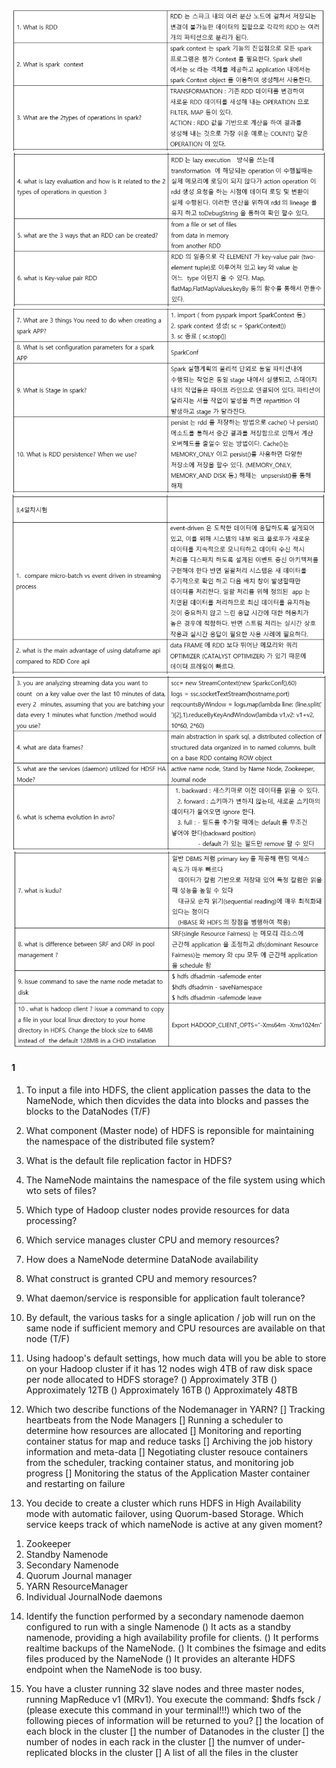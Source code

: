 
![](./Images/y1.png)
![](./Images/y2.png)
![](./Images/y3.png)
![](./Images/y4.png)
![](./Images/y5.png)
![](./Images/y6.png)


#### 1
1. To input a file into HDFS, the client application passes the data to the NameNode, which then dicvides the data into blocks and passes the blocks to the DataNodes (T/F)

2. What component (Master node) of HDFS is reponsible for maintaining the namespace of the distributed file system?

3. What is the default file replication factor in HDFS?

4. The NameNode maintains the namespace of the file system using which wto sets of files?

5. Which type of Hadoop cluster nodes provide resources for data processing?

6. Which service manages cluster CPU and memory resources?

7. How does a NameNode determine DataNode availability

8. What construct is granted CPU and memory resources?

9. What daemon/service is responsible for application fault tolerance?

10. By default, the various tasks for a single aplication / job will run on the same node if sufficient memory and CPU resources are available on that node (T/F)

11. Using hadoop's default settings, how much data will you be able to store on your Hadoop cluster if it has 12 nodes wigh 4TB of raw disk space per node allocated to HDFS storage?
() Approximately 3TB
() Approximately 12TB
() Approximately 16TB
() Approximately 48TB

12. Which two describe functions of the Nodemanager in YARN?
[] Tracking heartbeats from the Node Managers
[] Running a scheduler to determine how resources are allocated
[] Monitoring and reporting container status for map and reduce tasks
[] Archiving the job history information and meta-data
[] Negotiating cluster resouce containers from the scheduler, tracking container status, and monitoring job progress
[] Monitoring the status of the Application Master container and restarting on failure

13. You decide to create a cluster which runs HDFS in High Availability mode with automatic failover, using Quorum-based Storage. Which service keeps track of which nameNode is active at any given moment?
1) Zookeeper
2) Standby Namenode
3) Secondary Namenode
4) Quorum Journal manager
5) YARN ResourceManager
6) Individual JournalNode daemons

14. Identify the function performed by a secondary namenode daemon configured to run with a single Namenode
() It acts as a standby namenode, providing a high availability profile for clients.
() It performs realtime backups of the NameNode.
() It combines the fsimage and edits files produced by the NameNode
() It provides an alterante HDFS endpoint when the NameNode is too busy.

15. You have a cluster running 32 slave nodes and three master nodes, running MapReduce v1 (MRv1). You execute the command:
$hdfs fsck / (please execute this command in your terminal!!!)
which two of the following pieces of information will be returned to you?
[] the location of each block in the cluster
[] the number of Datanodes in the cluster
[] the number of nodes in each rack in the cluster
[] the numver of under-replicated blocks in the cluster
[] A list of all the files in the cluster
